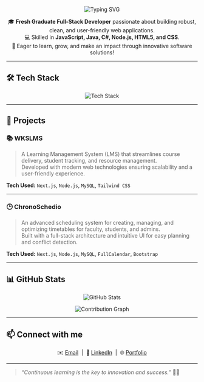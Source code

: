 <p align="center">
  <img src="https://readme-typing-svg.herokuapp.com?font=Fira+Code&weight=700&pause=1000&color=F71343&center=true&vCenter=true&width=435&lines=Hi+there+👋;I'm+James+Diamla;A+Full-Stack+Developer" alt="Typing SVG" />
</p>

<p align="center">
  🎓 <strong>Fresh Graduate Full-Stack Developer</strong> passionate about building robust, clean, and user-friendly web applications.<br>
  💻 Skilled in <strong>JavaScript, Java, C#, Node.js, HTML5, and CSS</strong>.<br>
  🚀 Eager to learn, grow, and make an impact through innovative software solutions!
</p>

---

## 🛠️ Tech Stack

<p align="center">
  <img src="https://skillicons.dev/icons?i=html,css,js,ts,react,nextjs,php,java,cs,nodejs" alt="Tech Stack" />
</p>

---

## 🚀 Projects

### 📚 **WKSLMS**
> A Learning Management System (LMS) that streamlines course delivery, student tracking, and resource management.  
> Developed with modern web technologies ensuring scalability and a user-friendly experience.

**Tech Used:** `Next.js`, `Node.js`, `MySQL`, `Tailwind CSS`

---

### 🕒 **ChronoSchedio**
> An advanced scheduling system for creating, managing, and optimizing timetables for faculty, students, and admins.  
> Built with a full-stack architecture and intuitive UI for easy planning and conflict detection.

**Tech Used:** `Next.js`, `Node.js`, `MySQL`, `FullCalendar`, `Bootstrap`

---

## 📊 GitHub Stats

<p align="center">
  <img src="https://github-readme-stats.vercel.app/api?username=jamesdiamla27&show_icons=true&theme=tokyonight&count_private=true" alt="GitHub Stats" />
</p>

<p align="center">
  <img src="https://github-readme-activity-graph.vercel.app/graph?username=jamesdiamla27&theme=tokyo-night" alt="Contribution Graph" />
</p>

---

## 📫 Connect with me

<p align="center">
  ✉️ <a href="mailto:jamesdiamla27@gmail.com">Email</a> &nbsp;|&nbsp;
  💼 <a href="https://www.linkedin.com/in/james-diamla-010476265/">LinkedIn</a> &nbsp;|&nbsp;
  🌐 <a href="https://my-portfolio-james-diamla.vercel.app">Portfolio</a>
</p>

---

> *“Continuous learning is the key to innovation and success.”* 🚀✨
